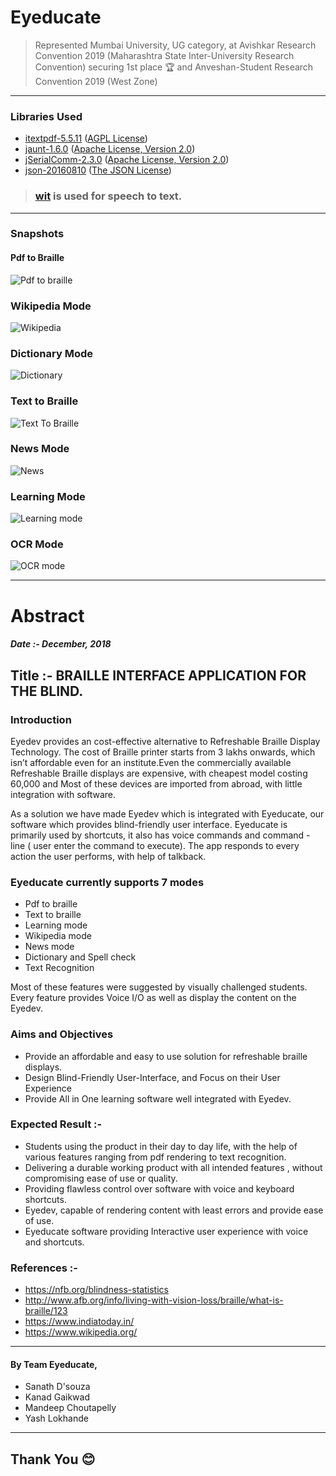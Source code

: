 # Eyeducate
> Represented Mumbai University, UG category, at Avishkar Research Convention 2019 (Maharashtra State Inter-University Research Convention) securing 1st place :trophy: and Anveshan-Student Research Convention 2019 (West Zone)

___

### Libraries Used
*  [itextpdf-5.5.11](https://itextpdf.com/en/how-buy/agpl-license) ([AGPL License](https://itextpdf.com/en/how-buy/agpl-license))
*  [jaunt-1.6.0](https://jaunt-api.com/index.htm) ([Apache License, Version 2.0](http://www.apache.org/licenses/LICENSE-2.0))
*  [jSerialComm-2.3.0](https://github.com/Fazecast/jSerialComm) ([Apache License, Version 2.0](http://www.apache.org/licenses/LICENSE-2.0))
*  [json-20160810](https://mvnrepository.com/artifact/org.json/json) ([The JSON License](https://www.json.org/license.html))

> ### [wit](https://wit.ai/) is used for speech to text.
  
  
  
  
___
  
  
  

### Snapshots

#### Pdf to Braille
![Pdf to braille](https://github.com/llGOKUll/Eyeducate-Braile-Desktop-App/blob/master/images/pdf%20to%20braille_Medium.gif)

### Wikipedia Mode

![Wikipedia](https://github.com/llGOKUll/Eyeducate-Braile-Desktop-App/blob/master/images/wikipedia_Medium.gif)

### Dictionary Mode

![Dictionary](https://github.com/llGOKUll/Eyeducate-Braile-Desktop-App/blob/master/images/dictionary_Medium.gif)

### Text to Braille

![Text To Braille](https://github.com/llGOKUll/Eyeducate-Braile-Desktop-App/blob/master/images/Text%20to%20braille_Medium.gif)

### News Mode

![News](https://github.com/llGOKUll/Eyeducate-Braile-Desktop-App/blob/master/images/News_Medium.gif)

### Learning Mode

![Learning mode](https://github.com/llGOKUll/Eyeducate-Braile-Desktop-App/blob/master/images/learning_mode.jpg)

### OCR Mode

![OCR mode](https://github.com/llGOKUll/Eyeducate-Braile-Desktop-App/blob/master/images/ocr_mode.png)

___

# Abstract
##### Date :- December, 2018

## Title :- BRAILLE  INTERFACE  APPLICATION  FOR THE BLIND.
 

### Introduction

Eyedev provides an cost-effective alternative to Refreshable Braille Display Technology. The cost of Braille printer starts from 3 lakhs onwards, which isn’t affordable even for an institute.Even the commercially available Refreshable Braille displays are expensive, with  cheapest model costing 60,000 and Most of these devices  are imported from abroad, with little integration with software. 
	 
As a solution we have made Eyedev which is integrated with Eyeducate, our software which provides blind-friendly user interface. 
Eyeducate is primarily used by shortcuts, it also has voice commands and command - line ( user enter the command to execute).
The app responds to every action the user performs, with help of talkback.

### Eyeducate currently supports 7 modes 
* Pdf to braille
* Text to braille    
* Learning mode   
* Wikipedia mode
* News mode
* Dictionary and Spell check    
* Text Recognition
		 
Most of these features were suggested by visually challenged students. 
Every feature provides Voice I/O as well as display the content on the Eyedev.
	
### Aims and Objectives
*  Provide an affordable and easy to use solution for refreshable braille displays.
*  Design Blind-Friendly User-Interface, and Focus on their User Experience
*  Provide All in One learning software well integrated with Eyedev.

### Expected Result :-
* Students using the product in their day to day life, with the help of various features ranging from pdf rendering to text recognition. 
* Delivering a durable working product with all intended features , without compromising ease of use or quality.
* Providing flawless control over software with voice and keyboard shortcuts.
* Eyedev, capable of rendering content with least errors and provide ease of use.
* Eyeducate software providing Interactive user experience with voice and shortcuts.

### References :-
* https://nfb.org/blindness-statistics
* http://www.afb.org/info/living-with-vision-loss/braille/what-is-braille/123
* https://www.indiatoday.in/
* https://www.wikipedia.org/


___


#### By Team Eyeducate,
* Sanath D'souza
* Kanad Gaikwad
* Mandeep Choutapelly
* Yash Lokhande

___

## Thank You :blush:
